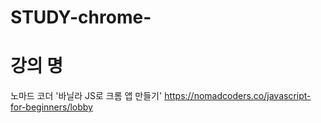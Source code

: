 # STUDY-chrome-
# 강의 명
노마드 코더 '바닐라 JS로 크롬 앱 만들기' https://nomadcoders.co/javascript-for-beginners/lobby

